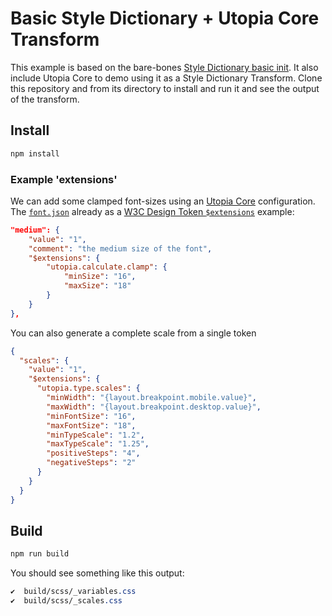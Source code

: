 # Basic Style Dictionary + Utopia Core Transform

This example is based on the bare-bones [Style Dictionary basic init](https://amzn.github.io/style-dictionary/#/quick_start?id=creating-a-new-project). It also include Utopia Core to demo using it as a Style Dictionary Transform. Clone this repository and from its directory to install and run it and see the output of the transform.

## Install

```bash
npm install
```

### Example 'extensions'

We can add some clamped font-sizes using an [Utopia Core](https://github.com/trys/utopia-core) configuration. The [`font.json`](tokens/size/font.json) already as a [W3C Design Token `$extensions`](https://design-tokens.github.io/community-group/format/#extensions) example:

```json
"medium": {
	"value": "1",
	"comment": "the medium size of the font",
	"$extensions": {
		"utopia.calculate.clamp": {
			"minSize": "16",
			"maxSize": "18"
		}
	}
},
```

You can also generate a complete scale from a single token

```json
{
  "scales": {
    "value": "1",
    "$extensions": {
      "utopia.type.scales": {
        "minWidth": "{layout.breakpoint.mobile.value}",
        "maxWidth": "{layout.breakpoint.desktop.value}",
        "minFontSize": "16",
        "maxFontSize": "18",
        "minTypeScale": "1.2",
        "maxTypeScale": "1.25",
        "positiveSteps": "4",
        "negativeSteps": "2"
      }
    }
  }
}
```

## Build

```bash
npm run build
```

You should see something like this output:

```css
✔︎  build/scss/_variables.css
✔︎  build/scss/_scales.css
```
